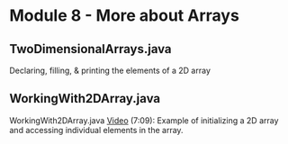 # Module 8 - More about Arrays

## TwoDimensionalArrays.java

Declaring, filling, & printing the elements of a 2D array

## WorkingWith2DArray.java

WorkingWith2DArray.java [Video](https://youtu.be/tSuGYUEoxdQ) (7:09): Example of initializing a 2D array and accessing individual elements in the array.